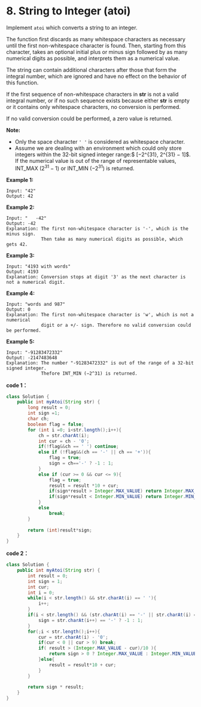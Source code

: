 

# 8. String to Integer (atoi)

Implement `atoi` which converts a string to an integer.

The function first discards as many whitespace characters as necessary until the first non-whitespace character is found. Then, starting from this character, takes an optional initial plus or minus sign followed by as many numerical digits as possible, and interprets them as a numerical value.

The string can contain additional characters after those that form the integral number, which are ignored and have no effect on the behavior of this function.

If the first sequence of non-whitespace characters in **str**  is not a valid integral number, or if no such sequence exists because either **str** is empty or it contains only whitespace characters, no conversion is performed.

If no valid conversion could be performed, a zero value is returned.

**Note:**

- Only the space character `' '` is considered as whitespace character.
- Assume we are dealing with an environment which could only store integers within the 32-bit signed integer range:$ [−2^{31},  2^{31} − 1]$. If the numerical value is out of the range of representable values, INT_MAX $(2^{31} − 1)$ or INT_MIN $(−2^{31})$ is returned.

**Example 1:**

```
Input: "42"
Output: 42
```



**Example 2:**

```
Input: "   -42"
Output: -42
Explanation: The first non-whitespace character is '-', which is the minus sign.
             Then take as many numerical digits as possible, which gets 42.
```



**Example 3:**

```
Input: "4193 with words"
Output: 4193
Explanation: Conversion stops at digit '3' as the next character is not a numerical digit.
```



**Example 4:**

```
Input: "words and 987"
Output: 0
Explanation: The first non-whitespace character is 'w', which is not a numerical 
             digit or a +/- sign. Therefore no valid conversion could be performed.
```



**Example 5:**

```
Input: "-91283472332"
Output: -2147483648
Explanation: The number "-91283472332" is out of the range of a 32-bit signed integer.
             Thefore INT_MIN (−2^31) is returned.
```



**code 1：**

```java
class Solution {
    public int myAtoi(String str) {
        long result = 0;
        int sign =1;
        char ch;
        boolean flag = false;
        for (int i =0; i<str.length();i++){
            ch = str.charAt(i);
            int cur = ch - '0';
            if(!flag&&ch == ' ') continue;
            else if (!flag&&(ch == '-' || ch == '+')){
                flag = true;
                sign = ch=='-' ? -1 : 1;
            }
            else if (cur >= 0 && cur <= 9){
                flag = true;
                result = result *10 + cur;
                if(sign*result > Integer.MAX_VALUE) return Integer.MAX_VALUE;
                if(sign*result < Integer.MIN_VALUE) return Integer.MIN_VALUE;
            }
            else 
                break;
        }
        
        return (int)result*sign;
    }
}
```



**code 2：**

```java
class Solution {
    public int myAtoi(String str) {
        int result = 0;
        int sign = 1;
        int cur;
        int i = 0;
        while(i < str.length() && str.charAt(i) == ' '){
            i++;
        }
        if(i < str.length() && (str.charAt(i) == '-' || str.charAt(i) == '+')){
            sign = str.charAt(i++) == '-' ? -1 : 1;
        }
        for(;i < str.length();i++){
            cur = str.charAt(i) - '0';
            if(cur < 0 || cur > 9) break;
            if( result > (Integer.MAX_VALUE - cur)/10 ){
                return sign > 0 ? Integer.MAX_VALUE : Integer.MIN_VALUE;
            }else{
                result = result*10 + cur;
            }
        }
        
        return sign * result;
    }
}
```

